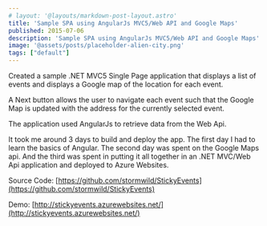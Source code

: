 ```yaml
---
# layout: '@layouts/markdown-post-layout.astro'
title: 'Sample SPA using AngularJs MVC5/Web API and Google Maps'
published: 2015-07-06
description: 'Sample SPA using AngularJs MVC5/Web API and Google Maps'
image: '@assets/posts/placeholder-alien-city.png'
tags: ["default"]
---
```


Created a sample .NET MVC5 Single Page application that displays a list of events and displays a Google map of the location for each event.

A Next button allows the user to navigate each event such that the Google Map is updated with the address for the currently selected event.

The application used AngularJs to retrieve data from the Web Api.

It took me around 3 days to build and deploy the app. The first day I had to learn the basics of Angular. The second day was spent on the Google Maps api. And the third was spent in putting it all together in an .NET MVC/Web Api application and deployed to Azure Websites.

Source Code: [https://github.com/stormwild/StickyEvents](https://github.com/stormwild/StickyEvents)

Demo: [http://stickyevents.azurewebsites.net/](http://stickyevents.azurewebsites.net/)
